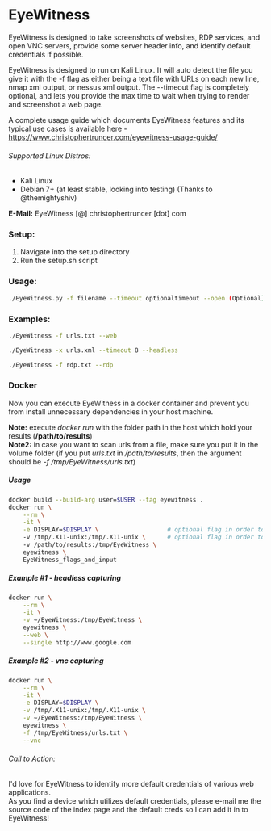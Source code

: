 EyeWitness
======

EyeWitness is designed to take screenshots of websites, RDP services, and open VNC servers, provide some server header info, and identify default credentials if possible.

EyeWitness is designed to run on Kali Linux. It will auto detect the file you give it with the -f flag as either being a text file with URLs on each new line, nmap xml output, or nessus xml output.  The --timeout flag is completely optional, and lets you provide the max time to wait when trying to render and screenshot a web page.

A complete usage guide which documents EyeWitness features and its typical use cases is available here - https://www.christophertruncer.com/eyewitness-usage-guide/

###### Supported Linux Distros:
* Kali Linux
* Debian 7+ (at least stable, looking into testing) (Thanks to @themightyshiv)


**E-Mail:** EyeWitness [@] christophertruncer [dot] com

### Setup:
1. Navigate into the setup directory
2. Run the setup.sh script

### Usage:
```bash
./EyeWitness.py -f filename --timeout optionaltimeout --open (Optional)
```

### Examples:
```bash
./EyeWitness -f urls.txt --web

./EyeWitness -x urls.xml --timeout 8 --headless

./EyeWitness -f rdp.txt --rdp
```

### Docker
Now you can execute EyeWitness in a docker container and prevent you from install unnecessary dependencies in your host machine.

**Note:** execute *docker run* with the folder path in the host which hold your results (**/path/to/results**)  
**Note2:** in case you want to scan urls from a file, make sure you put it in the volume folder (if you put *urls.txt* in */path/to/results*, then the argument should be *-f /tmp/EyeWitness/urls.txt*)

##### Usage
```bash
docker build --build-arg user=$USER --tag eyewitness .
docker run \
    --rm \
    -it \
    -e DISPLAY=$DISPLAY \                   # optional flag in order to use vnc protocol
    -v /tmp/.X11-unix:/tmp/.X11-unix \      # optional flag in order to use vnc protocol
    -v /path/to/results:/tmp/EyeWitness \
    eyewitness \
    EyeWitness_flags_and_input
```

##### Example #1 - headless capturing
```bash
docker run \
    --rm \
    -it \
    -v ~/EyeWitness:/tmp/EyeWitness \
    eyewitness \
    --web \
    --single http://www.google.com
```

##### Example #2 - vnc capturing
```bash
docker run \
    --rm \
    -it \
    -e DISPLAY=$DISPLAY \
    -v /tmp/.X11-unix:/tmp/.X11-unix \
    -v ~/EyeWitness:/tmp/EyeWitness \
    eyewitness \
    -f /tmp/EyeWitness/urls.txt \
    --vnc
```

###### Call to Action:
I'd love for EyeWitness to identify more default credentials of various web applications.  
As you find a device which utilizes default credentials, please e-mail me the source code of the index page and the default creds so I can add it in to EyeWitness!
